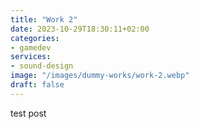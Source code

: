 ```yaml
---
title: "Work 2"
date: 2023-10-29T18:30:11+02:00
categories: 
- gamedev
services: 
- sound-design
image: "/images/dummy-works/work-2.webp"
draft: false
---
```


test post
